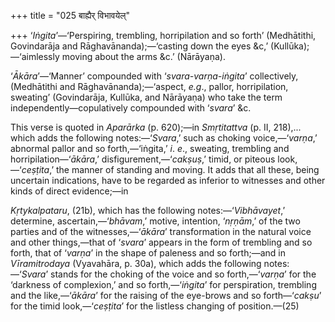+++
title = "025 बाह्यैर् विभावयेल्"

+++
‘*Iṅgita*’—‘Perspiring, trembling, horripilation and so forth’
(Medhātithi, Govindarāja and Rāghavānanda);—‘casting down the eyes &c,’
(Kullūka);—‘aimlessly moving about the arms &c.’ (Nārāyaṇa).

‘*Ākāra*’—‘Manner’ compounded with ‘*svara-varṇa-iṅgita*’ collectively,
(Medhātithi and Rāghavānanda);—‘aspect, *e.g*., pallor, horripilation,
sweating’ (Govindarāja, Kullūka, and Nārāyaṇa) who take the term
independently—copulatively compounded with ‘*svara*’ &c.

This verse is quoted in *Aparārka* (p. 620);—in *Smṛtitattva* (p. II,
218),... which adds the following notes:—‘*Svara*,’ such as choking
voice,—‘*varṇa*,’ abnormal pallor and so forth,—‘iṅgita,’ *i*. *e*.,
sweating, trembling and horripilation—‘*ākāra*,’
disfigurement,—‘*cakṣuṣ*,’ timid, or piteous look,—‘*ceṣṭita*,’ the
manner of standing and moving. It adds that all these, being uncertain
indications, have to be regarded as inferior to witnesses and other
kinds of direct evidence;—in

*Kṛtykalpataru*, (21b), which has the following notes:—‘*Vibhāvayet*,’
determine, ascertain,—‘*bhāvam*,’ motive, intention, ‘*nṛṇām*,’ of the
two parties and of the witnesses,—‘*ākāra*’ transformation in the
natural voice and other things,—that of ‘*svara*’ appears in the form of
trembling and so forth, that of ‘*varṇa*’ in the shape of paleness and
so forth;—and in *Vīramitrodaya* (Vyavahāra, p. 30a), which adds the
following notes:—‘*Svara*’ stands for the choking of the voice and so
forth,—‘*varṇa*’ for the ‘darkness of complexion,’ and so
forth,—‘*iṅgita*’ for perspiration, trembling and the like,—‘*ākāra*’
for the raising of the eye-brows and so forth—‘*cakṣu*’ for the timid
look,—‘*ceṣṭita*’ for the listless changing of position.—(25)


